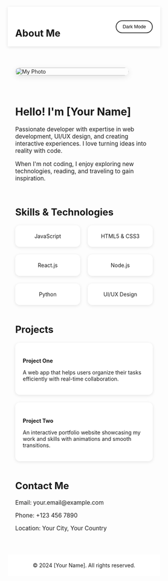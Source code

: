 <!DOCTYPE html>
<html lang="en">
<head>
  <meta charset="UTF-8" />
  <meta name="viewport" content="width=device-width, initial-scale=1.0"/>
  <title>About Me</title>
  <!-- Google Fonts -->
  <link href="https://fonts.googleapis.com/css2?family=Roboto:wght@400;700&display=swap" rel="stylesheet"/>
  <style>
    /* Reset and base styles */
    * {
      margin: 0;
      padding: 0;
      box-sizing: border-box;
    }

    body {
      font-family: 'Roboto', sans-serif;
      line-height: 1.6;
      background-color: #f0f2f5;
      color: #333;
      transition: background-color 0.3s, color 0.3s;
    }

    /* Dark mode styles */
    body.dark-mode {
      background-color: #121212;
      color: #eee;
    }

    header {
      position: sticky;
      top: 0;
      background-color: #fff;
      padding: 20px;
      display: flex;
      justify-content: space-between;
      align-items: center;
      box-shadow: 0 2px 8px rgba(0,0,0,0.1);
      transition: background-color 0.3s;
    }

    body.dark-mode header {
      background-color: #1e1e1e;
    }

    h1 {
      font-size: 1.8em;
      font-weight: 700;
    }

    /* Toggle button styles */
    .mode-toggle {
      background: none;
      border: 2px solid #333;
      border-radius: 20px;
      padding: 8px 16px;
      cursor: pointer;
      font-size: 0.9em;
      transition: border-color 0.3s, background-color 0.3s;
    }

    body.dark-mode .mode-toggle {
      border-color: #eee;
      color: #eee;
    }

    /* Main container */
    .container {
      max-width: 1200px;
      margin: 30px auto;
      padding: 0 20px;
    }

    /* About Section */
    #about {
      display: flex;
      flex-wrap: wrap;
      align-items: center;
      gap: 40px;
    }

    .profile-img {
      flex: 1 1 250px;
      max-width: 300px;
      overflow: hidden;
      border-radius: 15px;
      box-shadow: 0 4px 15px rgba(0,0,0,0.1);
      transition: transform 0.3s;
    }

    .profile-img img {
      width: 100%;
      height: auto;
      display: block;
      border-radius: 15px;
    }

    .about-text {
      flex: 2 1 400px;
    }

    .about-text h2 {
      font-size: 2em;
      margin-bottom: 20px;
    }

    .about-text p {
      font-size: 1.1em;
      margin-bottom: 15px;
    }

    /* Skills section */
    #skills {
      margin-top: 50px;
    }

    #skills h3 {
      font-size: 1.8em;
      margin-bottom: 20px;
    }

    .skills-grid {
      display: grid;
      grid-template-columns: repeat(auto-fit, minmax(150px, 1fr));
      gap: 20px;
    }

    .skill {
      background-color: #fff;
      padding: 20px;
      border-radius: 12px;
      box-shadow: 0 2px 8px rgba(0,0,0,0.1);
      text-align: center;
      transition: transform 0.3s, box-shadow 0.3s;
    }

    body.dark-mode .skill {
      background-color: #2c2c2c;
    }

    .skill:hover {
      transform: translateY(-5px);
      box-shadow: 0 4px 16px rgba(0,0,0,0.2);
    }

    /* Projects section */
    #projects {
      margin-top: 50px;
    }

    #projects h3 {
      font-size: 1.8em;
      margin-bottom: 20px;
    }

    .projects-list {
      display: flex;
      flex-direction: column;
      gap: 20px;
    }

    .project {
      background-color: #fff;
      padding: 20px;
      border-radius: 12px;
      box-shadow: 0 2px 8px rgba(0,0,0,0.1);
      transition: transform 0.3s, box-shadow 0.3s;
    }

    body.dark-mode .project {
      background-color: #2c2c2c;
    }

    .project h4 {
      margin-bottom: 10px;
    }

    .project p {
      font-size: 1em;
    }

    /* Contact section */
    #contact {
      margin-top: 50px;
    }

    #contact h3 {
      font-size: 1.8em;
      margin-bottom: 20px;
    }

    .contact-info {
      display: flex;
      flex-direction: column;
      gap: 15px;
      font-size: 1.1em;
    }

    /* Footer */
    footer {
      margin-top: 60px;
      padding: 20px;
      text-align: center;
      background-color: #fff;
      transition: background-color 0.3s;
    }

    body.dark-mode footer {
      background-color: #1e1e1e;
      color: #eee;
    }

    /* Smooth scroll behavior */
    html {
      scroll-behavior: smooth;
    }

    /* Responsive adjustments */
    @media(max-width: 768px){
      #about {
        flex-direction: column;
      }
      .profile-img {
        max-width: 100%;
      }
    }
  </style>
</head>
<body>

<header>
  <h1>About Me</h1>
  <button class="mode-toggle" id="modeToggle">Dark Mode</button>
</header>

<div class="container">

  <!-- About Me Section -->
  <section id="about">
    <div class="profile-img">
      <img src="https://via.placeholder.com/300x300.png?text=My+Photo" alt="My Photo" />
    </div>
    <div class="about-text">
      <h2>Hello! I'm [Your Name]</h2>
      <p>
        Passionate developer with expertise in web development, UI/UX design, and creating interactive experiences. I love turning ideas into reality with code.
      </p>
      <p>
        When I'm not coding, I enjoy exploring new technologies, reading, and traveling to gain inspiration.
      </p>
    </div>
  </section>

  <!-- Skills Section -->
  <section id="skills">
    <h3>Skills & Technologies</h3>
    <div class="skills-grid">
      <div class="skill">JavaScript</div>
      <div class="skill">HTML5 & CSS3</div>
      <div class="skill">React.js</div>
      <div class="skill">Node.js</div>
      <div class="skill">Python</div>
      <div class="skill">UI/UX Design</div>
    </div>
  </section>

  <!-- Projects Section -->
  <section id="projects">
    <h3>Projects</h3>
    <div class="projects-list">
      <div class="project">
        <h4>Project One</h4>
        <p>A web app that helps users organize their tasks efficiently with real-time collaboration.</p>
      </div>
      <div class="project">
        <h4>Project Two</h4>
        <p>An interactive portfolio website showcasing my work and skills with animations and smooth transitions.</p>
      </div>
    </div>
  </section>

  <!-- Contact Section -->
  <section id="contact">
    <h3>Contact Me</h3>
    <div class="contact-info">
      <div>Email: your.email@example.com</div>
      <div>Phone: +123 456 7890</div>
      <div>Location: Your City, Your Country</div>
    </div>
  </section>

</div>

<!-- Footer -->
<footer>
  &copy; 2024 [Your Name]. All rights reserved.
</footer>

<script>
  // Dark mode toggle
  const toggleButton = document.getElementById('modeToggle');
  toggleButton.addEventListener('click', () => {
    document.body.classList.toggle('dark-mode');
    if(document.body.classList.contains('dark-mode')){
      toggleButton.textContent = 'Light Mode';
    } else {
      toggleButton.textContent = 'Dark Mode';
    }
  });

  // Optional: Animate sections on scroll (using IntersectionObserver)
  const sections = document.querySelectorAll('section');
  const options = {
    threshold: 0.1,
  };

  const observer = new IntersectionObserver(entries => {
    entries.forEach(entry => {
      if(entry.isIntersecting){
        entry.target.classList.add('visible');
        entry.target.style.opacity = 1;
        entry.target.style.transform = 'translateY(0)';
      } else {
        entry.target.style.opacity = 0;
        entry.target.style.transform = 'translateY(20px)';
      }
    });
  }, options);

  sections.forEach(section => {
    section.style.opacity = 0;
    section.style.transform = 'translateY(20px)';
    section.style.transition = 'all 0.6s ease-out';
    observer.observe(section);
  });
</script>
</body>
</html>

